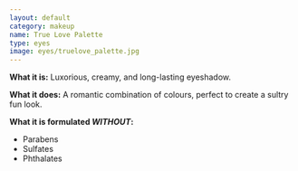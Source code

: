 ```yaml
---
layout: default
category: makeup
name: True Love Palette
type: eyes
image: eyes/truelove_palette.jpg
---
```


**What it is:**
Luxorious, creamy, and long-lasting eyeshadow.

**What it does:**
A romantic combination of colours, perfect to create a sultry fun look. 

**What it is formulated *WITHOUT*:**
- Parabens
- Sulfates 
- Phthalates 

